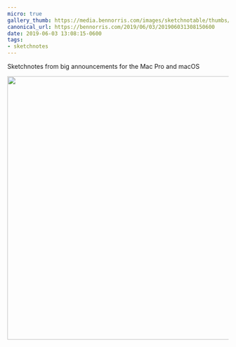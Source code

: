 ```yaml
---
micro: true
gallery_thumb: https://media.bennorris.com/images/sketchnotable/thumbs/wwdc-2019-macos.jpg
canonical_url: https://bennorris.com/2019/06/03/201906031308150600
date: 2019-06-03 13:08:15-0600
tags:
- sketchnotes
---
```


Sketchnotes from big announcements for the Mac Pro and macOS

<img src="https://media.bennorris.com/images/sketchnotable/wwdc-2019/wwdc-2019-macos.jpg" width="600" height="600" alt="" />